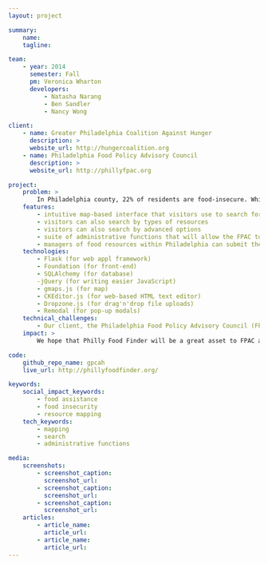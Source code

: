 ```yaml
---
layout: project

summary:
    name:
    tagline:

team:
    - year: 2014
      semester: Fall
      pm: Veronica Wharton
      developers:
          - Natasha Narang
          - Ben Sandler
          - Nancy Wong

client:
    - name: Greater Philadelphia Coalition Against Hunger
      description: >
      website_url: http://hungercoalition.org
    - name: Philadelphia Food Policy Advisory Council 
      description: >
      website_url: http://phillyfpac.org

project:
    problem: >
        In Philadelphia county, 22% of residents are food-insecure. While there are food assistance programs -- including food pantries, soup kitchens, and senior meal sites -- available to Philadelphians, such resources may be difficult for those in need to learn about or find.
    features:
        - intuitive map-based interface that visitors use to search for food resources by zip code
        - visitors can also search by types of resources
        - visitors can also search by advanced options
        - suite of administrative functions that will allow the FPAC to easily add and update food resources and other content on the website
        - managers of food resources within Philadelphia can submit their food resource’s information for inclusion in the website’s database
    technologies:
        - Flask (for web appl framework)
        - Foundation (for front-end)
        - SQLAlchemy (for database)
        -jQuery (for writing easier JavaScript)
        - gmaps.js (for map)
        - CKEditor.js (for web-based HTML text editor) 
        - Dropzone.js (for drag'n'drop file uploads)
        - Remodal (for pop-up modals)
    technical_challenges:
        - Our client, the Philadelphia Food Policy Advisory Council (FPAC), tackled this problem by creating the Food Resources Toolkit, a comprehensive guide to food resources in Philadelphia. Our task was to adapt the Food Resources Toolkit for the web -- to develop a central web-based tool where individuals can find all food resources that are available within their zip code. Our client also emphasized the need for the website to be easily updatable with new or updated food resources and information.
    impact: >
        We hope that Philly Food Finder will be a great asset to FPAC and the greater Philadelphia community

code:
    github_repo_name: gpcah
    live_url: http://phillyfoodfinder.org/

keywords:
    social_impact_keywords:
        - food assistance
        - food insecurity
        - resource mapping
    tech_keywords:
        - mapping
        - search
        - administrative functions

media:
    screenshots:
        - screenshot_caption:
          screenshot_url:
        - screenshot_caption:
          screenshot_url:
        - screenshot_caption:
          screenshot_url:
    articles:
        - article_name:
          article_url:
        - article_name:
          article_url:
---
```

